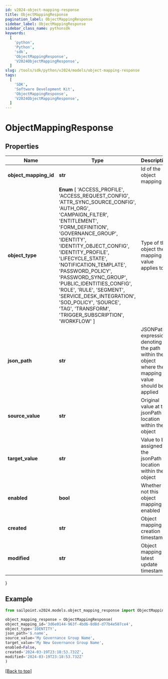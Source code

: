 ```yaml
---
id: v2024-object-mapping-response
title: ObjectMappingResponse
pagination_label: ObjectMappingResponse
sidebar_label: ObjectMappingResponse
sidebar_class_name: pythonsdk
keywords:
  [
    'python',
    'Python',
    'sdk',
    'ObjectMappingResponse',
    'V2024ObjectMappingResponse',
  ]
slug: /tools/sdk/python/v2024/models/object-mapping-response
tags:
  [
    'SDK',
    'Software Development Kit',
    'ObjectMappingResponse',
    'V2024ObjectMappingResponse',
  ]
---
```


# ObjectMappingResponse

## Properties

| Name | Type | Description | Notes |
| --- | --- | --- | --- |
| **object_mapping_id** | **str** | Id of the object mapping | [optional] |
| **object_type** | **Enum** [ 'ACCESS_PROFILE', 'ACCESS_REQUEST_CONFIG', 'ATTR_SYNC_SOURCE_CONFIG', 'AUTH_ORG', 'CAMPAIGN_FILTER', 'ENTITLEMENT', 'FORM_DEFINITION', 'GOVERNANCE_GROUP', 'IDENTITY', 'IDENTITY_OBJECT_CONFIG', 'IDENTITY_PROFILE', 'LIFECYCLE_STATE', 'NOTIFICATION_TEMPLATE', 'PASSWORD_POLICY', 'PASSWORD_SYNC_GROUP', 'PUBLIC_IDENTITIES_CONFIG', 'ROLE', 'RULE', 'SEGMENT', 'SERVICE_DESK_INTEGRATION', 'SOD_POLICY', 'SOURCE', 'TAG', 'TRANSFORM', 'TRIGGER_SUBSCRIPTION', 'WORKFLOW' ] | Type of the object the mapping value applies to | [optional] |
| **json_path** | **str** | JSONPath expression denoting the path within the object where the mapping value should be applied | [optional] |
| **source_value** | **str** | Original value at the jsonPath location within the object | [optional] |
| **target_value** | **str** | Value to be assigned at the jsonPath location within the object | [optional] |
| **enabled** | **bool** | Whether or not this object mapping is enabled | [optional] [default to False] |
| **created** | **str** | Object mapping creation timestamp | [optional] |
| **modified** | **str** | Object mapping latest update timestamp | [optional] |

}

## Example

```python
from sailpoint.v2024.models.object_mapping_response import ObjectMappingResponse

object_mapping_response = ObjectMappingResponse(
object_mapping_id='3d6e0144-963f-4bd6-8d8d-d77b4e507ce4',
object_type='IDENTITY',
json_path='$.name',
source_value='My Governance Group Name',
target_value='My New Governance Group Name',
enabled=False,
created='2024-03-19T23:18:53.732Z',
modified='2024-03-19T23:18:53.732Z'
)

```

[[Back to top]](#)
